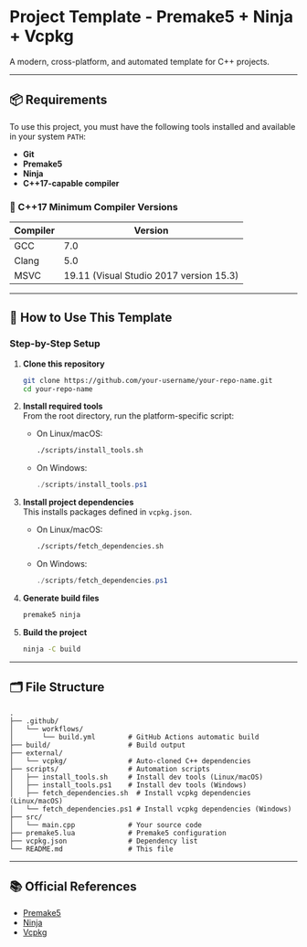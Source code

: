 # Project Template - Premake5 + Ninja + Vcpkg

A modern, cross-platform, and automated template for C++ projects.

---

## 📦 Requirements

To use this project, you must have the following tools installed and available in your system `PATH`:

- **Git**
- **Premake5**
- **Ninja**
- **C++17-capable compiler**

### 🧠 C++17 Minimum Compiler Versions
| Compiler | Version |
|----------|---------|
| GCC      | 7.0     |
| Clang    | 5.0     |
| MSVC     | 19.11 (Visual Studio 2017 version 15.3) |

---

## 🧪 How to Use This Template

### Step-by-Step Setup

1. **Clone this repository**  
   ```bash
   git clone https://github.com/your-username/your-repo-name.git
   cd your-repo-name
   ```

2. **Install required tools**  
   From the root directory, run the platform-specific script:

   - On Linux/macOS:
     ```bash
     ./scripts/install_tools.sh
     ```
   - On Windows:
     ```powershell
     ./scripts/install_tools.ps1
     ```

3. **Install project dependencies**  
   This installs packages defined in `vcpkg.json`.

   - On Linux/macOS:
     ```bash
     ./scripts/fetch_dependencies.sh
     ```
   - On Windows:
     ```powershell
     ./scripts/fetch_dependencies.ps1
     ```

4. **Generate build files**
   ```bash
   premake5 ninja
   ```

5. **Build the project**
   ```bash
   ninja -C build
   ```

---

## 🗂️ File Structure

```plaintext
.
├── .github/
│   └── workflows/
│       └── build.yml        # GitHub Actions automatic build
├── build/                   # Build output
├── external/
│   └── vcpkg/               # Auto-cloned C++ dependencies
├── scripts/                 # Automation scripts
│   ├── install_tools.sh     # Install dev tools (Linux/macOS)
│   ├── install_tools.ps1    # Install dev tools (Windows)
│   ├── fetch_dependencies.sh  # Install vcpkg dependencies (Linux/macOS)
│   └── fetch_dependencies.ps1 # Install vcpkg dependencies (Windows)
├── src/
│   └── main.cpp             # Your source code
├── premake5.lua             # Premake5 configuration
├── vcpkg.json               # Dependency list
└── README.md                # This file
```

---

## 📚 Official References
- [Premake5](https://premake.github.io/)
- [Ninja](https://ninja-build.org/)
- [Vcpkg](https://vcpkg.io)
